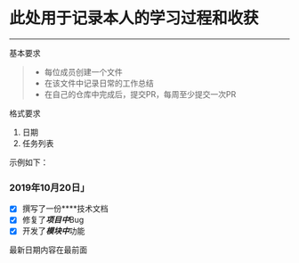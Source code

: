 # 此处用于记录本人的学习过程和收获

------

基本要求

> * 每位成员创建一个文件
> * 在该文件中记录日常的工作总结
> * 在自己的仓库中完成后，提交PR，每周至少提交一次PR

格式要求
1. 日期
2. 任务列表

示例如下：
### <i class="icon-chevron-sign-left"></i>  2019年10月20日」
- [x] 撰写了一份****技术文档
- [x] 修复了***项目中***Bug
- [x] 开发了***模块中***功能

最新日期内容在最前面
